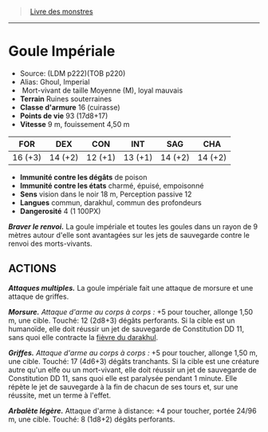 ﻿> [Livre des monstres](tome_of_beasts.md)

---

# Goule Impériale

- Source: (LDM p222)(TOB p220)
- Alias: Ghoul, Imperial
-  Mort-vivant de taille Moyenne (M), loyal mauvais
- **Terrain** Ruines souterraines
- **Classe d'armure** 16 (cuirasse)
- **Points de vie** 93 (17d8+17)
- **Vitesse** 9 m, fouissement 4,50 m

|FOR|DEX|CON|INT|SAG|CHA|
|---|---|---|---|---|---|
|16 (+3)|14 (+2)|12 (+1)|13 (+1)|14 (+2)|14 (+2)|

- **Immunité contre les dégâts** de poison
- **Immunité contre les états** charmé, épuisé, empoisonné
- **Sens** vision dans le noir 18 m, Perception passive 12
- **Langues** commun, darakhul, commun des profondeurs
- **Dangerosité** 4 (1 100PX)

**_Braver le renvoi._** La goule impériale et toutes les goules dans un rayon de 9 mètres autour d'elle sont avantagées sur les jets de sauvegarde contre le renvoi des morts-vivants.

## ACTIONS

**_Attaques multiples._** La goule impériale fait une attaque de morsure et une attaque de griffes.

**_Morsure._** _Attaque d'arme au corps à corps :_ +5 pour toucher, allonge 1,50 m, une cible. Touché: 12 (2d8+3) dégâts perforants. Si la cible est un humanoïde, elle doit réussir un jet de sauvegarde de Constitution DD 11, sans quoi elle contracte la [fièvre du darakhul](tome_of_beasts_fievre_du_darakhul.md).

**_Griffes._** _Attaque d'arme au corps à corps :_ +5 pour toucher, allonge 1,50 m, une cible. Touché: 17 (4d6+3) dégâts tranchants. Si la cible est une créature autre qu'un elfe ou un mort-vivant, elle doit réussir un jet de sauvegarde de Constitution DD 11, sans quoi elle est paralysée pendant 1 minute. Elle répète le jet de sauvegarde à la fin de chacun de ses tours et, sur une réussite, met un terme à l'effet.

**_Arbalète légère._** Attaque d'arme à distance: +4 pour toucher, portée 24/96 m, une cible. Touché: 8 (1d8+2) dégâts perforants.

